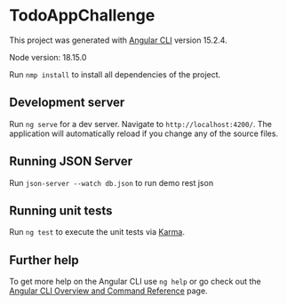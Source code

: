# TodoAppChallenge

This project was generated with [Angular CLI](https://github.com/angular/angular-cli) version 15.2.4.

Node version: 18.15.0

Run `nmp install` to install all dependencies of the project.

## Development server

Run `ng serve` for a dev server. Navigate to `http://localhost:4200/`. The application will automatically reload if you change any of the source files.

## Running JSON Server

Run `json-server --watch db.json` to run demo rest json

## Running unit tests

Run `ng test` to execute the unit tests via [Karma](https://karma-runner.github.io).

## Further help

To get more help on the Angular CLI use `ng help` or go check out the [Angular CLI Overview and Command Reference](https://angular.io/cli) page.
